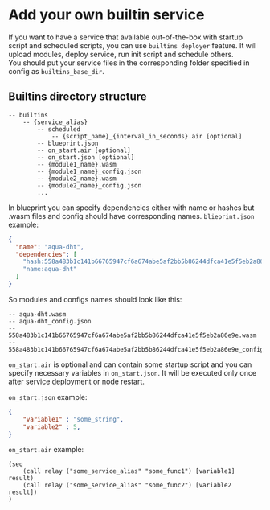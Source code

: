 # Add your own builtin service

If you want to have a service that available out-of-the-box with startup script and scheduled scripts, you can use `builtins deployer` feature. It will upload modules, deploy service, run init script and schedule others.  
You should put your service files in the corresponding folder specified in config as `builtins_base_dir`.



## Builtins directory structure
```
-- builtins
    -- {service_alias}
        -- scheduled
            -- {script_name}_{interval_in_seconds}.air [optional]
        -- blueprint.json
        -- on_start.air [optional]
        -- on_start.json [optional]
        -- {module1_name}.wasm
        -- {module1_name}_config.json
        -- {module2_name}.wasm
        -- {module2_name}_config.json
        ...
```
In blueprint you can specify dependencies either with name or hashes but .wasm files and config should have corresponding names.
`blieprint.json` example:

```json
{
  "name": "aqua-dht",
  "dependencies": [
    "hash:558a483b1c141b66765947cf6a674abe5af2bb5b86244dfca41e5f5eb2a86e9e",
    "name:aqua-dht"
  ]
}
```

So modules and configs names should look like this:

```
-- aqua-dht.wasm
-- aqua-dht_config.json
-- 558a483b1c141b66765947cf6a674abe5af2bb5b86244dfca41e5f5eb2a86e9e.wasm
-- 558a483b1c141b66765947cf6a674abe5af2bb5b86244dfca41e5f5eb2a86e9e_config.json
```

`on_start.air` is optional and can contain some startup script and you can specify necessary variables in `on_start.json`. It will be executed only once after service deployment or node restart.

`on_start.json` example:

```json
{
    "variable1" : "some_string",
    "variable2" : 5,
}
```

`on_start.air` example:

```
(seq
    (call relay ("some_service_alias" "some_func1") [variable1] result)
    (call relay ("some_service_alias" "some_func2") [variable2 result])
)
```

